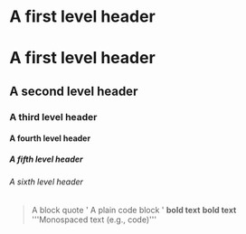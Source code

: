 # A first level header
# A first level header
## A second level header
### A third level header
#### A fourth level header
##### A fifth level header
###### A sixth level header
> A block quote
' A plain code block '
**bold text**
__bold text__
'''Monospaced text (e.g., code)'''
